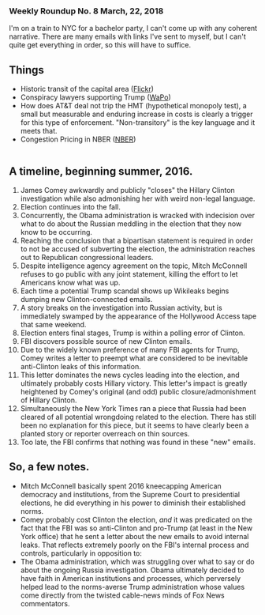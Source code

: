 ### Weekly Roundup No. 8 March, 22, 2018

I'm on a train to NYC for a bachelor party, I can't come up with any coherent narrative. There are many emails with links I've sent to myself, but I can't quite get everything in order, so this will have to suffice.


## Things
* Historic transit of the capital area ([Flickr](https://flic.kr/p/E424mM))
* Conspiracy lawyers supporting Trump ([WaPo](https://www.washingtonpost.com/amphtml/news/the-fix/wp/2018/03/19/trump-is-reportedly-hiring-a-conspiracy-theorist-for-his-legal-team-heres-what-joe-digenova-has-said/))
* How does AT&T deal not trip the HMT (hypothetical monopoly test), a small but measurable and enduring increase in costs is clearly a trigger for this type of enforcement. "Non-transitory" is the key language and it meets that.
* Congestion Pricing in NBER ([NBER](http://www.nber.org/papers/w24410?utm_campaign=ntw&utm_medium=email&utm_source=ntw))
 
![]()
## A timeline, beginning summer, 2016.
1. James Comey awkwardly and publicly "closes" the Hillary Clinton investigation while also admonishing her with weird non-legal language.
2. Election continues into the fall.
3. Concurrently, the Obama administration is wracked with indecision over what to do about the Russian meddling in the election that they now know to be occurring.
4. Reaching the conclusion that a bipartisan statement is required in order to not be accused of subverting the election, the administration reaches out to Republican congressional leaders.
5. Despite intelligence agency agreement on the topic, Mitch McConnell refuses to go public with any joint statement, killing the effort to let Americans know what was up.
6. Each time a potential Trump scandal shows up Wikileaks begins dumping new Clinton-connected emails.
7. A story breaks on the investigation into Russian activity, but is immediately swamped by the appearance of the Hollywood Access tape that same weekend.
8. Election enters final stages, Trump is within a polling error of Clinton.
9. FBI discovers possible source of new Clinton emails.
10. Due to the widely known preference of many FBI agents for Trump, Comey writes a letter to preempt what are considered to be inevitable anti-Clinton leaks of this information.
11. This letter dominates the news cycles leading into the election, and ultimately probably costs Hillary victory. This letter's impact is greatly heightened by Comey's original (and odd) public closure/admonishment of Hillary Clinton.
12. Simultaneously the New York Times ran a piece that Russia had been cleared of all potential wrongdoing related to the election. There has still been no explanation for this piece, but it seems to have clearly been a planted story or reporter overreach on thin sources.
13. Too late, the FBI confirms that nothing was found in these "new" emails.


## So, a few notes.
* Mitch McConnell basically spent 2016 kneecapping American democracy and institutions, from the Supreme Court to presidential elections, he did everything in his power to diminish their established norms.
* Comey probably cost Clinton the election, *and* it was predicated on the fact that the FBI was so anti-Clinton and pro-Trump (at least in the New York office) that he sent a letter about the new emails to avoid internal leaks. That reflects extremely poorly on the FBI's internal process and controls, particularly in opposition to:
* The Obama administration, which was struggling over what to say or do about the ongoing Russia investigation. Obama ultimately decided to have faith in American institutions and processes, which perversely helped lead to the norms-averse Trump administration whose values come directly from the twisted cable-news minds of Fox News commentators.
